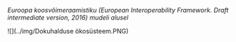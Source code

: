 _Euroopa koosvõimeraamistiku (European Interoperability Framework. Draft intermediate version, 2016) mudeli alusel_

![](../img/Dokuhalduse ökosüsteem.PNG)
